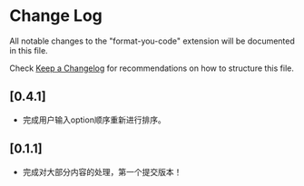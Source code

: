 # Change Log

All notable changes to the "format-you-code" extension will be documented in this file.

Check [Keep a Changelog](http://keepachangelog.com/) for recommendations on how to structure this file.

## [0.4.1]

- 完成用户输入option顺序重新进行排序。

## [0.1.1]

- 完成对大部分内容的处理，第一个提交版本！